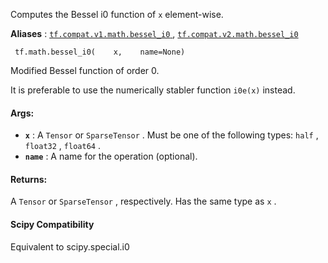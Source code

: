 Computes the Bessel i0 function of  `x`  element-wise.

**Aliases** : [ `tf.compat.v1.math.bessel_i0` ](/api_docs/python/tf/math/bessel_i0), [ `tf.compat.v2.math.bessel_i0` ](/api_docs/python/tf/math/bessel_i0)

```
 tf.math.bessel_i0(    x,    name=None) 
```

Modified Bessel function of order 0.

It is preferable to use the numerically stabler function  `i0e(x)`  instead.

#### Args:
- **`x`** : A  `Tensor`  or  `SparseTensor` . Must be one of the following types:  `half` , `float32` ,  `float64` .
- **`name`** : A name for the operation (optional).


#### Returns:
A  `Tensor`  or  `SparseTensor` , respectively. Has the same type as  `x` .

#### Scipy Compatibility
Equivalent to scipy.special.i0

